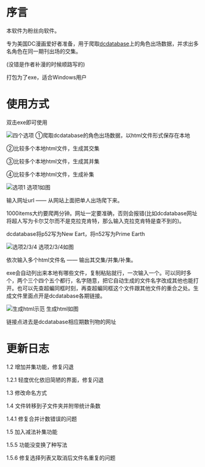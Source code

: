 # 序言
本软件为粉丝向软件。

专为美国DC漫画爱好者准备，用于爬取[dcdatabase](https://dc.fandom.com/wiki/DC_Comics_Database)上的角色出场数据，并求出多名角色在同一期刊出场的交集。

(没错是作者补漫的时候顺路写的)

打包为了exe，适合Windows用户

# 使用方式
双击exe即可使用

![四个选项](https://tvax1.sinaimg.cn/large/008vOhrAly1hdg9vk9kqcj30hc058dgn.jpg)
①爬取dcdatabase的角色出场数据，以html文件形式保存在本地

②比较多个本地html文件，生成其交集

③比较多个本地html文件，生成其并集

④比较多个本地html文件，生成补集

![选项1](https://tvax1.sinaimg.cn/large/008vOhrAly1hdgad6pusrj30lv06gdh7.jpg)
选项1如图

输入网址url —— 从网站上面把单人出场爬下来。

1000items大约要爬两分钟。网址一定要准确，否则会报错(比如dcdatabase网址将超人写为卡尔艾尔而不是克拉克肯特，那么输入克拉克肯特是查不到的)。

dcdatabase将p52写为New Eart，将n52写为Prime Earth

![选项2/3/4](https://tvax1.sinaimg.cn/large/008vOhrAly1hdgakkw0cej30ve0e6whe.jpg)
选项2/3/4如图

依次输入多个html文件名 —— 输出其交集/并集/补集。

exe会自动列出来本地有哪些文件，复制粘贴就行，一次输入一个。可以同时多个，两个三个四个五个都行，名字随意，把它自动生成的文件名字改成其他也能打开。也可以先查超蝙同框时刻，再查超蝙同框这个文件跟其他文件的重合之处。生成文件里面点开是dcdatabase各期链接。

![生成html示范](https://tvax1.sinaimg.cn/large/008vOhrAly1hdgalbi6itj30yw0k6gzr.jpg)
生成html如图

链接点进去是dcdatabase相应期数刊物的网址


# 更新日志
1.2 增加并集功能，修复闪退

1.2.1 轻度优化依旧简陋的界面，修复闪退

1.3 修改命名方式

1.4 文件转移到子文件夹并附带统计条数

1.4.1 修复合并计数错误的问题

1.5 加入减法补集功能

1.5.5 功能没变换了种写法

1.5.6 修复选择列表又取消后文件名重复的问题

